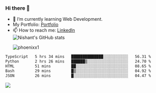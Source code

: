 ### Hi there 👋

<!--
**phoenixx1/phoenixx1** is a ✨ _special_ ✨ repository because its `README.md` (this file) appears on your GitHub profile.

Here are some ideas to get you started:

- 🔭 I’m currently working on ...
- 🌱 I’m currently learning ...
- 👯 I’m looking to collaborate on ...
- 🤔 I’m looking for help with ...
- 💬 Ask me about ...
- 📫 How to reach me: ...
- 😄 Pronouns: ...
- ⚡ Fun fact: ...
-->
- 🌱 I’m currently learning Web Development.
- My Portfolio: [Portfolio](https://phoenixx1.github.io/)
- 📫 How to reach me: [LinkedIn](https://www.linkedin.com/in/nishant-saxena-2609/)  
![Nishant's GitHub stats](https://github-readme-stats.vercel.app/api?username=phoenixx1&count_private=true)<p><img align="center" src="https://github-readme-streak-stats.herokuapp.com/?user=phoenixx1&" alt="phoenixx1" /></p>  
<!--START_SECTION:waka-->

```txt
TypeScript   5 hrs 34 mins   ██████████████░░░░░░░░░░░   56.31 %
Python       2 hrs 26 mins   ██████▒░░░░░░░░░░░░░░░░░░   24.70 %
HTML         51 mins         ██░░░░░░░░░░░░░░░░░░░░░░░   08.65 %
Bash         29 mins         █▒░░░░░░░░░░░░░░░░░░░░░░░   04.92 %
JSON         26 mins         █░░░░░░░░░░░░░░░░░░░░░░░░   04.47 %
```

<!--END_SECTION:waka-->

![](https://komarev.com/ghpvc/?username=phoenixx1&style=plastic)

<!-- ![Visitor Count](https://profile-counter.glitch.me/phoenixx1/count.svg) -->
